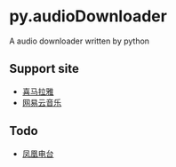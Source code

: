 # py.audioDownloader
A audio downloader written by python

## Support site
* [喜马拉雅](http://www.ximalaya.com)
* [网易云音乐](http://music.163.com)

## Todo
* [凤凰电台](http://diantai.ifeng.com)
